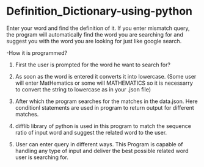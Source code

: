 # Definition_Dictionary-using-python

Enter your word and find the definition of it. 
If you enter mismatch query, the program will automatically find the word you are searching for and suggest you with the word you are looking for just like google search.

-How it is programmed?

1) First the user is prompted for the word he want to search for?

2) As soon as the word is entered it converts it into lowercase. 
  (Some user will enter MatHematics or some will MATHEMATICS so it is necessarry to convert the string to lowercase as in your .json file)
  
3) After which the program searches for the matches in the data.json. Here conditionl statements are used in program to return output for
   different matches.
   
4) difflib library of python is used in this program to match the sequence ratio of input word and suggest the related word to the user.

5) User can enter query in different ways. This Program is capable of handling any type of input and deliver the best possible related word user is searching for.
